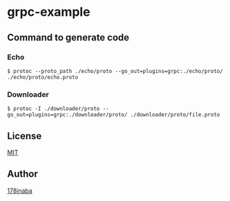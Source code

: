 # grpc-example

## Command to generate code

### Echo

```console
$ protoc --proto_path ./echo/proto --go_out=plugins=grpc:./echo/proto/ ./echo/proto/echo.proto
```

### Downloader

```console
$ protoc -I ./downloader/proto --go_out=plugins=grpc:./downloader/proto/ ./downloader/proto/file.proto
```

## License

[MIT](LICENSE)

## Author

[178inaba](https://github.com/178inaba)
